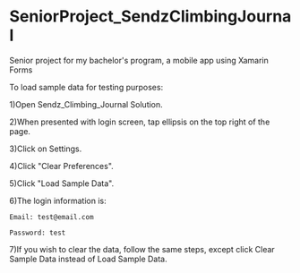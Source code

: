 # SeniorProject_SendzClimbingJournal
Senior project for my bachelor's program, a mobile app using Xamarin Forms

To load sample data for testing purposes:

1)Open Sendz_Climbing_Journal Solution.

2)When presented with login screen, tap ellipsis on the top right of the page.

3)Click on Settings.

4)Click "Clear Preferences".

5)Click "Load Sample Data".

6)The login information is: 
	
	Email: test@email.com

	Password: test

7)If you wish to clear the data, follow the same steps, except click Clear
	Sample Data instead of Load Sample Data.
